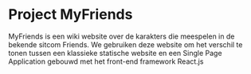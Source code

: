 # Project MyFriends

MyFriends is een wiki website over de karakters die meespelen in de bekende sitcom Friends. We gebruiken deze website om het verschil te tonen tussen een klassieke statische website en een Single Page Application gebouwd met het front-end framework React.js